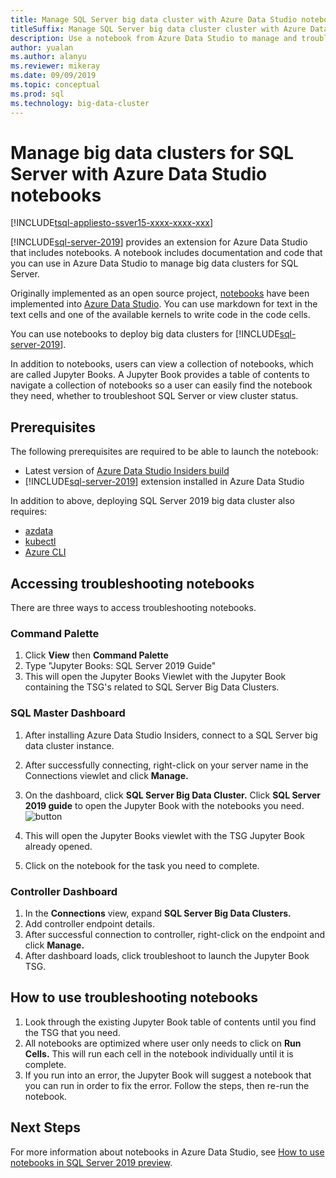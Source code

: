 ```yaml
---
title: Manage SQL Server big data cluster with Azure Data Studio notebooks
titleSuffix: Manage SQL Server big data cluster cluster with Azure Data Studio notebooks
description: Use a notebook from Azure Data Studio to manage and troubleshoot a big data cluster.
author: yualan
ms.author: alanyu
ms.reviewer: mikeray
ms.date: 09/09/2019
ms.topic: conceptual
ms.prod: sql
ms.technology: big-data-cluster
---
```


# Manage big data clusters for SQL Server with Azure Data Studio notebooks

[!INCLUDE[tsql-appliesto-ssver15-xxxx-xxxx-xxx](../includes/tsql-appliesto-ssver15-xxxx-xxxx-xxx.md)]

[!INCLUDE[sql-server-2019](../includes/sssqlv15-md.md)] provides an extension for Azure Data Studio that includes notebooks. A notebook includes documentation and code that you can use in Azure Data Studio to manage big data clusters for SQL Server.

Originally implemented as an open source project, [notebooks](notebooks-guidance.md) have been implemented into [Azure Data Studio](https://docs.microsoft.com/sql/azure-data-studio/download). You can use markdown for text in the text cells and one of the available kernels to write code in the code cells.

You can use notebooks to deploy big data clusters for [!INCLUDE[sql-server-2019](../includes/sssqlv15-md.md)].

In addition to notebooks, users can view a collection of notebooks, which are called Jupyter Books. A Jupyter Book provides a table of contents to navigate a collection of notebooks so a user can easily find the notebook they need, whether to troubleshoot SQL Server or view cluster status.

## Prerequisites

The following prerequisites are required to be able to launch the notebook:

* Latest version of [Azure Data Studio Insiders build](https://aka.ms/azuredatastudio-rc)
* [!INCLUDE[sql-server-2019](../includes/sssqlv15-md.md)] extension installed in Azure Data Studio

In addition to above, deploying SQL Server 2019 big data cluster also requires:

* [azdata](deploy-install-azdata.md)
* [kubectl](https://kubernetes.io/docs/tasks/tools/install-kubectl/#install-kubectl-binary-using-native-package-management)
* [Azure CLI](/cli/azure/install-azure-cli)

## Accessing troubleshooting notebooks
There are three ways to access troubleshooting notebooks.

### Command Palette
1. Click **View** then **Command Palette**
2. Type "Jupyter Books: SQL Server 2019 Guide"
3. This will open the Jupyter Books Viewlet with the Jupyter Book containing the TSG's related to SQL Server Big Data Clusters.

### SQL Master Dashboard
1. After installing Azure Data Studio Insiders, connect to a SQL Server big data cluster instance.
2. After successfully connecting, right-click on your server name in the Connections viewlet and click **Manage.**
3. On the dashboard, click **SQL Server Big Data Cluster.** Click **SQL Server 2019 guide** to open the Jupyter Book with the notebooks you need.
    ![button](media/manage-notebooks/jupyter-book-button.png)

1. This will open the Jupyter Books viewlet with the TSG Jupyter Book already opened.
4. Click on the notebook for the task you need to complete.

### Controller Dashboard
1. In the **Connections** view, expand **SQL Server Big Data Clusters.**
2. Add controller endpoint details.
3. After successful connection to controller, right-click on the endpoint and click **Manage.**
4. After dashboard loads, click troubleshoot to launch the Jupyter Book TSG.

## How to use troubleshooting notebooks
1. Look through the existing Jupyter Book table of contents until you find the TSG that you need.
1. All notebooks are optimized where user only needs to click on **Run Cells.** This will run each cell in the notebook individually until it is complete.
1. If you run into an error, the Jupyter Book will suggest a notebook that you can run in order to fix the error. Follow the steps, then re-run the notebook.

## Next Steps
For more information about notebooks in Azure Data Studio, see [How to use notebooks in SQL Server 2019 preview](notebooks-guidance.md).
